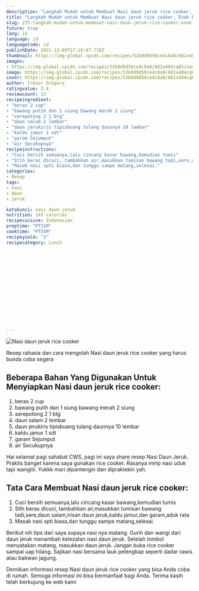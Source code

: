 ```yaml
---
description: "Langkah Mudah untuk Membuat Nasi daun jeruk rice cooker, Enak Banget"
title: "Langkah Mudah untuk Membuat Nasi daun jeruk rice cooker, Enak Banget"
slug: 275-langkah-mudah-untuk-membuat-nasi-daun-jeruk-rice-cooker-enak-banget
future: true
lang: id
language: id
languageCode: id
publishDate: 2021-12-09T17:18:07.718Z 
thumbnail: https://img-global.cpcdn.com/recipes/53b8d9d50ce4c8a0/682x484cq65/nasi-daun-jeruk-rice-cooker-foto-resep-utama.png
images:
- https://img-global.cpcdn.com/recipes/53b8d9d50ce4c8a0/682x484cq65/nasi-daun-jeruk-rice-cooker-foto-resep-utama.png
image: https://img-global.cpcdn.com/recipes/53b8d9d50ce4c8a0/682x484cq65/nasi-daun-jeruk-rice-cooker-foto-resep-utama.png
cover: https://img-global.cpcdn.com/recipes/53b8d9d50ce4c8a0/682x484cq65/nasi-daun-jeruk-rice-cooker-foto-resep-utama.png
author: Trevor Gregory
ratingvalue: 3.4
reviewcount: 13
recipeingredient:
- "beras 2 cup"
- "bawang putih dan 1 siung bawang merah 2 siung"
- "serepotong 2 1 btg"
- "daun salam 2 lembar"
- "daun jerukiris tipisbuang tulang daunnya 10 lembar"
- "kaldu jamur 1 sdt"
- "garam Sejumput"
- "air Secukupnya"
recipeinstructions:
- "Cuci bersih semuanya,lalu cincang kasar bawang,kemudian tumis"
- "Stlh beras dicuci, tambahkan air,masukkan tumisan bawang tadi,sere,daun salam,irisan daun jeruk,kaldu jamur,dan garam,aduk rata"
- "Masak nasi spti biasa,dan tunggu sampe matang,selesai."
categories:
- Resep
tags:
- nasi
- daun
- jeruk

katakunci: nasi daun jeruk 
nutrition: 141 calories
recipecuisine: Indonesian
preptime: "PT31M"
cooktime: "PT55M"
recipeyield: "2"
recipecategory: Lunch


     
    
    
    
    
    
    
    
    
    
    
      
    
---
```



![Nasi daun jeruk rice cooker](https://img-global.cpcdn.com/recipes/53b8d9d50ce4c8a0/682x484cq65/nasi-daun-jeruk-rice-cooker-foto-resep-utama.png)

Resep rahasia dan cara mengolah  Nasi daun jeruk rice cooker yang harus bunda coba segera

<!--inarticleads1-->

## Beberapa Bahan Yang Digunakan Untuk Menyiapkan Nasi daun jeruk rice cooker:

1. beras 2 cup
1. bawang putih dan 1 siung bawang merah 2 siung
1. serepotong 2 1 btg
1. daun salam 2 lembar
1. daun jerukiris tipisbuang tulang daunnya 10 lembar
1. kaldu jamur 1 sdt
1. garam Sejumput
1. air Secukupnya

Hai selamat pagi sahabat CWS, pagi ini saya share resep Nasi Daun Jeruk. Praktis banget karena saya gunakan rice cooker. Rasanya mirip nasi uduk tapi wangiiii. Yukkk mari dipantengin dan dipraktekin yah. 

<!--inarticleads2-->

## Tata Cara Membuat Nasi daun jeruk rice cooker:

1. Cuci bersih semuanya,lalu cincang kasar bawang,kemudian tumis
1. Stlh beras dicuci, tambahkan air,masukkan tumisan bawang tadi,sere,daun salam,irisan daun jeruk,kaldu jamur,dan garam,aduk rata
1. Masak nasi spti biasa,dan tunggu sampe matang,selesai.


Berikut nih tips dari saya supaya nasi nya matang. Gurih dan wangi dari daun jeruk menambah kelezatan nasi daun jeruk. Setelah tombol menyatakan matang, masukkan daun jeruk. Jangan buka rice cooker sampai uap hilang. Sajikan nasi bersama lauk pelengkap seperti dadar rawis atau bakwan jagung. 

Demikian informasi  resep Nasi daun jeruk rice cooker   yang bisa Anda coba di rumah. Semoga informasi ini bisa bermanfaat bagi Anda. Terima kasih telah berkujung ke web kami
